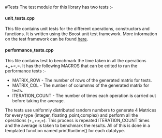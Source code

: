 #Tests
The test module for this library has two tests :-

#### unit_tests.cpp
This file contains unit tests for the different operations, constructors and functions. It is written using the Boost unit test framework. More information on the test framework can be found [here](http://www.boost.org/doc/libs/1_53_0/libs/test/doc/html/utf.html).

#### performance_tests.cpp
This file contains test to benchmark the time taken in all the operations +,*,+=,*=. It has the following MACROS that can be edited to run the performance tests :-
* MATRIX_ROW - The number of rows of the generated matrix for tests.
* MATRIX_COL - The number of colummns of the generated matrix for tests.
* ITERATION_COUNT - The number of times each operation is carried out before taking the average.

The tests use uniformly distributed random numbers to generate 4 Matrices for every type (integer, floating_point,complex) and perform all the operations (+,*,+=,*=). This process is repeated ITERATION_COUNT times and the average is taken to benchmark the results. All of this is done in a templated function named printRuntime() for each datatype.



